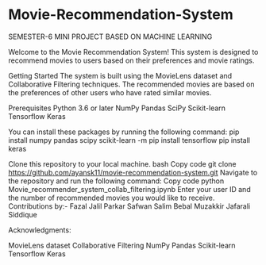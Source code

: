 # Movie-Recommendation-System
SEMESTER-6 MINI PROJECT BASED ON MACHINE LEARNING

Welcome to the Movie Recommendation System! This system is designed to recommend movies to users based on their preferences and movie ratings.

Getting Started
The system is built using the MovieLens dataset and Collaborative Filtering techniques. 
The recommended movies are based on the preferences of other users who have rated similar movies.

Prerequisites
Python 3.6 or later
NumPy
Pandas
SciPy
Scikit-learn
Tensorflow
Keras

You can install these packages by running the following command:
pip install numpy pandas scipy scikit-learn
-m pip install tensorflow
pip install keras

Clone this repository to your local machine.
bash
Copy code
git clone https://github.com/ayansk11/movie-recommendation-system.git
Navigate to the repository and run the following command:
Copy code
python Movie_recommender_system_collab_filtering.ipynb
Enter your user ID and the number of recommended movies you would like to receive.
Contributions by:-
Fazal Jalil Parkar
Safwan Salim Bebal
Muzakkir Jafarali Siddique

Acknowledgments:

MovieLens dataset
Collaborative Filtering
NumPy
Pandas
Scikit-learn
Tensorflow
Keras




